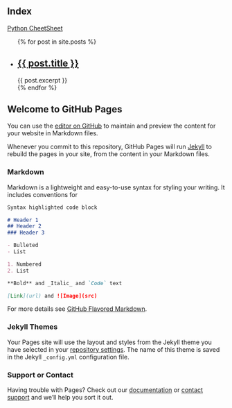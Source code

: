 ## Index

[Python CheetSheet](https://github.com/Thamielis/Dokumentation/blob/gh-pages/index.md)


<ul>
  {% for post in site.posts %}
  <li>
    <h2><a href="{{ post.url }}">{{ post.title }}</a></h2>
    {{ post.excerpt }}
  </li>
  {% endfor %}
</ul>






## Welcome to GitHub Pages

You can use the [editor on GitHub](https://github.com/Thamielis/Dokumentation/edit/gh-pages/index.md) to maintain and preview the content for your website in Markdown files.

Whenever you commit to this repository, GitHub Pages will run [Jekyll](https://jekyllrb.com/) to rebuild the pages in your site, from the content in your Markdown files.

### Markdown

Markdown is a lightweight and easy-to-use syntax for styling your writing. It includes conventions for

```markdown
Syntax highlighted code block

# Header 1
## Header 2
### Header 3

- Bulleted
- List

1. Numbered
2. List

**Bold** and _Italic_ and `Code` text

[Link](url) and ![Image](src)
```

For more details see [GitHub Flavored Markdown](https://guides.github.com/features/mastering-markdown/).

### Jekyll Themes

Your Pages site will use the layout and styles from the Jekyll theme you have selected in your [repository settings](https://github.com/Thamielis/Dokumentation/settings). The name of this theme is saved in the Jekyll `_config.yml` configuration file.

### Support or Contact

Having trouble with Pages? Check out our [documentation](https://docs.github.com/categories/github-pages-basics/) or [contact support](https://github.com/contact) and we’ll help you sort it out.
